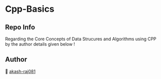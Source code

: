 # Cpp-Basics

## Repo Info

Regarding the Core Concepts of Data Strucures and Algorithms using CPP by the author details given below !

## Author

🧠 [akash-raj081](https://github.com/akash-raj081)